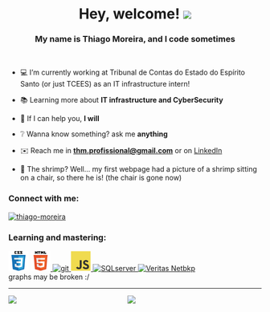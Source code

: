 <!-- Header and who I am (a very handsome guy) -->

<h1 align="center">Hey, welcome! 
  <img src="https://raw.githubusercontent.com/kaueMarques/kaueMarques/master/hi.gif" height="30px"> 
</h1>

<h3 align="center">My name is Thiago Moreira, and I code sometimes </h3>  <!-- HEY THAT'S MY NAME! -->

</br> 

<!-- content

I don't know man, I really don't like coding, it's not for me gimme a server to build. 

-->

- 💻 I’m currently working at Tribunal de Contas do Estado do Espírito Santo (or just TCEES) as an IT infrastructure intern!

- 📚 Learning more about **IT infrastructure and CyberSecurity**

- 🤝 If I can help you, **I will**

- ❔ Wanna know something? ask me **anything**

- ✉️ Reach me in **thm.profissional@gmail.com** or on <a href="https://linkedin.com/in/engthm" target="_blank">LinkedIn</a>

- 🦐 The shrimp? Well... my first webpage had a picture of a shrimp sitting on a chair, so there he is! (the chair is gone now)
  
<h3 align="left">
  Connect with me: 
</h3>

<p align="left">
  
  <a 
     href="https://www.linkedin.com/in/engthm/" target="blank">
     <img align="center" 
      src="https://cdn-icons-png.flaticon.com/512/174/174857.png" 
      alt="thiago-moreira" 
      height="30" width="30" />
  </a>
  
</p>

<h3 align="left">
  Learning and mastering: 
</h3>

<!-- 
     oh boy... this is a mess, but it is what it is.
     not every code is pretty inside ok?
     (ask someone that don't code and they'll say that this is for mad people)
-->

<p align="left"> 
  
  <a href="https://www.w3schools.com/css/" target="_blank"> 
   <img src="https://raw.githubusercontent.com/devicons/devicon/master/icons/css3/css3-original-wordmark.svg" 
     alt="css3" 
     width="40" 
     height="40"/></a> 
<!-- Not doing this for all of it. -->
  <a href="https://www.w3.org/html/" target="_blank"> <img src="https://raw.githubusercontent.com/devicons/devicon/master/icons/html5/html5-original-wordmark.svg" alt="html5" width="40" height="40"/> </a>
  <a href="https://git-scm.com/" target="_blank"> <img src="https://www.vectorlogo.zone/logos/git-scm/git-scm-icon.svg" alt="git" width="40" height="40"/> </a> 
  <a href="https://developer.mozilla.org/en-US/docs/Web/JavaScript" target="_blank"> <img src="https://raw.githubusercontent.com/devicons/devicon/master/icons/javascript/javascript-original.svg" alt="javascript" width="40" height="40"/> </a> 
<a href="https://www.microsoft.com/en-us/sql-server/" target="_blank"> <img src="https://www.svgrepo.com/download/331760/sql-database-generic.svg" alt="SQLserver" width="40" height="40"/> </a>  
  <a href="https://www.veritas.com/pt/br/protection/netbackup" target="_blank"> <img src="https://store-images.s-microsoft.com/image/apps.19047.dd0b6fff-a185-49a0-be59-b3ad1522b740.66b2e634-9417-4daa-8fc9-7d95c6b74538.1bb7ce36-07d3-466b-93cc-d2115bb1b443" alt="Veritas Netbkp" width="40" height="40"/> </a> 
  

  
<br>
  graphs may be broken :/
<!-- 
      ok, It's my fault, I'm too lazy right now to run this graphs locally, so they come and go... 
      like free birds, btw do you like Lynyrd Skynyrd?
-->
<hr>

<img align="left" width="47%" src="https://github-readme-stats.vercel.app/api/top-langs?username=Feurrado&show_icons=true&locale=en&layout=compact" />

<img align="left" width="47%" src="https://github-readme-stats.vercel.app/api?username=Feurrado&show_icons=true&theme=tokyonight" />







